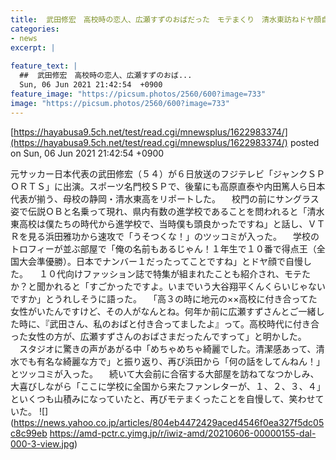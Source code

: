 ```yaml
---
title:  武田修宏　高校時の恋人、広瀬すずのおばだった　モテまくり　清水東訪ねドヤ顔自慢！  
categories:
- news
excerpt: |
  
feature_text: |
  ##  武田修宏　高校時の恋人、広瀬すずのおば...
  Sun, 06 Jun 2021 21:42:54  +0900
feature_image: "https://picsum.photos/2560/600?image=733"
image: "https://picsum.photos/2560/600?image=733"
---
```


[https://hayabusa9.5ch.net/test/read.cgi/mnewsplus/1622983374/](https://hayabusa9.5ch.net/test/read.cgi/mnewsplus/1622983374/)
posted on Sun, 06 Jun 2021 21:42:54  +0900

<!--more-->

元サッカー日本代表の武田修宏（５４）が６日放送のフジテレビ「ジャンクＳＰＯＲＴＳ」に出演。スポーツ名門校ＳＰで、後輩にも高原直泰や内田篤人ら日本代表が揃う、母校の静岡・清水東高をリポートした。 　校門の前にサングラス姿で伝説ＯＢと名乗って現れ、県内有数の進学校であることを問われると「清水東高校は僕たちの時代から進学校で、当時僕も頭良かったですね」と話し、ＶＴＲを見る浜田雅功から速攻で「うそつくな！」のツッコミが入った。 　学校のトロフィーが並ぶ部屋で「俺の名前もあるじゃん！１年生で１０番で得点王（全国大会準優勝）。日本でナンバー１だったってことですね」とドヤ顔で自慢した。 　１０代向けファッション誌で特集が組まれたことも紹介され、モテたか？と聞かれると「すごかったですよ。いまでいう大谷翔平くんくらいじゃないですか」とうれしそうに語った。 　「高３の時に地元の××高校に付き合ってた女性がいたんですけど、その人がなんとね。何年か前に広瀬すずさんとご一緒した時に、『武田さん、私のおばと付き合ってましたよ』って。高校時代に付き合った女性の方が、広瀬すずさんのおばさまだったんですって」と明かした。 　スタジオに驚きの声があがる中「めちゃめちゃ綺麗でした。清潔感あって、清水でも有名な綺麗な方で」と振り返り、再び浜田から「何の話をしてんねん！」とツッコミが入った。 　続いて大会前に合宿する大部屋を訪ねてなつかしみ、大喜びしながら「ここに学校に全国から来たファンレターが、１、２、３、４」といくつも山積みになっていたと、再びモテまくったことを自慢して、笑わせていた。 ![](https://news.yahoo.co.jp/articles/804eb4472429aced4546f0ea327f5dc05c8c99eb https://amd-pctr.c.yimg.jp/r/iwiz-amd/20210606-00000155-dal-000-3-view.jpg)
